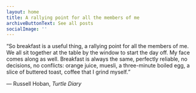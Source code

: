 ```yaml
---
layout: home
title: A rallying point for all the members of me
archiveButtonText: See all posts
socialImage: ''
---
```


<q>So breakfast is a useful thing, a rallying point for all the members of me. We all sit together at the table by the window to start the day off. My face comes along as well. Breakfast is always the same, perfectly reliable, no decisions, no conflicts: orange juice, muesli, a three-minute boiled egg, a slice of buttered toast, coffee that I grind myself.</q>

<p>— Russell Hoban, <cite>Turtle Diary</cite></p>
